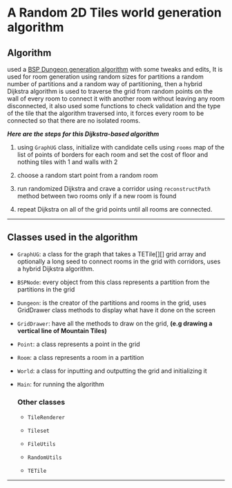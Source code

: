 <h1>A Random 2D Tiles world generation algorithm</h1>
<h2>Algorithm</h2>

used a [BSP Dungeon generation algorithm](https://www.roguebasin.com/index.php?title=Basic_BSP_Dungeon_generation) with some tweaks and edits,
It is used for room generation using random sizes for partitions a random number of partitions and a random way of partitioning,
then a hybrid Dijkstra algorithm is used to traverse the grid from random points on the wall of every room to connect it with another room without leaving any room disconnected,
it also used some functions to check validation and the type of the tile that the algorithm traversed into, it forces every room to be connected so that there are no isolated rooms.

***Here are the steps for this Dijkstra-based algorithm***

1. using ```GraphUG``` class, initialize with candidate cells using ```rooms``` map of the list of points of borders for each room and set the cost of floor and nothing tiles with 1 and walls with 2

2. choose a random start point from a random room

3. run randomized Dijkstra and crave a corridor using ```reconstructPath``` method between two rooms only if a new room is found

4. repeat Dijkstra on all of the grid points until all rooms are connected.

------------------------------------------------------------------------
<h2>Classes used in the algorithm</h2>

- ```GraphUG```: a class for the graph that takes a TETile[][] grid array and optionally a long seed to connect rooms in the grid with corridors, uses a hybrid Dijkstra algorithm.

- ```BSPNode```: every object from this class represents a partition from the partitions in the grid  

- ```Dungeon```: is the creator of the partitions and rooms in the grid, uses GridDrawer class methods to display what have it done on the screen  

- ```GridDrawer```: have all the methods to draw on the grid, **(e.g drawing a vertical line of Mountain Tiles)**

- ```Point```: a class represents a point in the grid

- ```Room```: a class represents a room in a partition

- ```World```: a class for inputting and outputting the grid and initializing it

- ```Main```: for running the algorithm
  <h3>Other classes</h3>
  
  - ```TileRenderer```
  
  - ```Tileset```
    
  - ```FileUtils```
    
  - ```RandomUtils```
    
  - ```TETile```

 --------------------------------------------------------------
